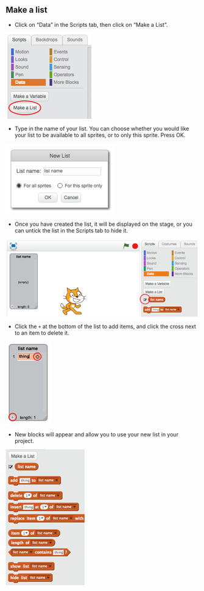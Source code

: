 ## Make a list

+ Click on “Data” in the Scripts tab, then click on “Make a List”.

![Make a list](images/make-a-list.png)

+ Type in the name of your list. You can choose whether you would like your list to be available to all sprites, or to only this sprite. Press OK.

![List name](images/list-name.png)

+ Once you have created the list, it will be displayed on the stage, or you can untick the list in the Scripts tab to hide it.

![List show/hide](images/list-show-hide.png)

+ Click the `+` at the bottom of the list to add items, and click the cross next to an item to delete it.

![List show/hide](images/list-add-delete.png)

+ New blocks will appear and allow you to use your new list in your project.

![List blocks](images/list-blocks.png)
